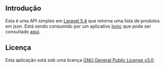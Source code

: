 ## Introdução

Esta é uma API simples em [Laravel 5.4](https://laravel.com/docs/5.4) que retorna uma lista de produtos em json. Está sendo consumido por um aplicativo [Ionic](http://ionicframework.com/docs/) que pode ser consultado [aqui](https://github.com/atmosmaciel/ionic-laravel-api-ecommerce).

## Licença
Esta aplicação está sob uma licença [GNU General Public License v3.0](https://choosealicense.com/licenses/gpl-3.0/).
